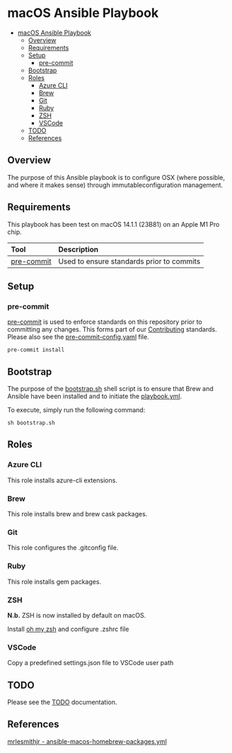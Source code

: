 # macOS Ansible Playbook

- [macOS Ansible Playbook](#macos-ansible-playbook)
  - [Overview](#overview)
  - [Requirements](#requirements)
  - [Setup](#setup)
    - [pre-commit](#pre-commit)
  - [Bootstrap](#bootstrap)
  - [Roles](#roles)
    - [Azure CLI](#azure-cli)
    - [Brew](#brew)
    - [Git](#git)
    - [Ruby](#ruby)
    - [ZSH](#zsh)
    - [VSCode](#vscode)
  - [TODO](#todo)
  - [References](#references)

## Overview

The purpose of this Ansible playbook is to configure OSX (where possible, and 
where it makes sense) through immutableconfiguration management.

## Requirements

This playbook has been test on macOS 14.1.1 (23B81) on an Apple M1 Pro chip.

| Tool                                   | Description                                     |
|:---------------------------------------|:------------------------------------------------|
| [pre-commit](https://pre-commit.com/)  | Used to ensure standards prior to commits       |

## Setup

### pre-commit

[pre-commit](https://pre-commit.com/) is used to enforce standards on this 
repository prior to committing any changes. This forms part of our 
[Contributing](../CONTRIBUTING.md) standards. Please also see the 
[pre-commit-config.yaml](../.pre-commit-config.yaml) file.

```shell
pre-commit install
```

## Bootstrap

The purpose of the [bootstrap.sh](./bootstrap.sh) shell script is to ensure that 
Brew and Ansible have been installed and to initiate the 
[playbook.yml](./playbook.yml).

To execute, simply run the following command:

```commandline
sh bootstrap.sh
```

## Roles

### Azure CLI

This role installs azure-cli extensions.

### Brew

This role installs brew and brew cask packages.

### Git

This role configures the .gitconfig file.

### Ruby

This role installs gem packages.

### ZSH

**N.b.** ZSH is now installed by default on macOS.

Install [oh my zsh](https://github.com/ohmyzsh/ohmyzsh) and configure .zshrc 
file

### VSCode

Copy a predefined settings.json file to VSCode user path

## TODO

Please see the [TODO](./docs/TODO.md) documentation.

## References

[mrlesmithjr - ansible-macos-homebrew-packages.yml](https://gist.github.com/mrlesmithjr/f3c15fdd53020a71f55c2032b8be2eda)
